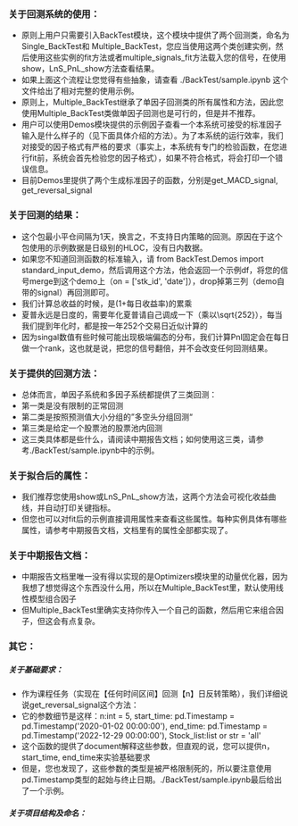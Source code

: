 ### 关于回测系统的使用：
- 原则上用户只需要引入BackTest模块，这个模块中提供了两个回测类，命名为Single_BackTest和 Multiple_BackTest，您应当使用这两个类创建实例，然后使用这些实例的fit方法或者multiple_signals_fit方法载入您的信号，在使用show，LnS_PnL_show方法查看结果。
- 如果上面这个流程让您觉得有些抽象，请查看 ./BackTest/sample.ipynb 这个文件给出了相对完整的使用示例。
- 原则上，Multiple_BackTest继承了单因子回测类的所有属性和方法，因此您使用Multiple_BackTest类做单因子回测也是可行的，但是并不推荐。
- 用户可以使用Demos模块提供的示例因子查看一个本系统可接受的标准因子输入是什么样子的（见下面具体介绍的方法）。为了本系统的运行效率，我们对接受的因子格式有严格的要求（事实上，本系统有专门的检验函数，在您进行fit前，系统会首先检验您的因子格式），如果不符合格式，将会打印一个错误信息。
- 目前Demos里提供了两个生成标准因子的函数，分别是get_MACD_signal, get_reversal_signal

### 关于回测的结果：
- 这个包最小平仓间隔为1天，换言之，不支持日内策略的回测。原因在于这个包使用的示例数据是日级别的HLOC，没有日内数据。
- 如果您不知道回测函数的标准输入，请 from BackTest.Demos import standard_input_demo，然后调用这个方法，他会返回一个示例df，将您的信号merge到这个demo上（on = ['stk_id', 'date']），drop掉第三列（demo自带的signal）再回测即可。
- 我们计算总收益的时候，是(1+每日收益率)的累乘
- 夏普永远是日度的，需要年化夏普请自己调成一下（乘以\sqrt{252}），每当我们提到年化时，都是按一年252个交易日近似计算的
- 因为singal数值有些时候可能出现极端偏态的分布，我们计算Pnl固定会在每日做一个rank，这也就是说，把您的信号翻倍，并不会改变任何回测结果。

### 关于提供的回测方法：
- 总体而言，单因子系统和多因子系统都提供了三类回测：
- 第一类是没有限制的正常回测
- 第二类是按照预测值大小分组的”多空头分组回测“
- 第三类是给定一个股票池的股票池内回测
- 这三类具体都是些什么，请阅读中期报告文档；如何使用这三类，请参考./BackTest/sample.ipynb中的示例。

### 关于拟合后的属性：
- 我们推荐您使用show或LnS_PnL_show方法，这两个方法会可视化收益曲线，并自动打印关键指标。
- 但您也可以对fit后的示例直接调用属性来查看这些属性。每种实例具体有哪些属性，请参考中期报告文档，文档里有的属性全部都实现了。

### 关于中期报告文档：
- 中期报告文档里唯一没有得以实现的是Optimizers模块里的动量优化器，因为我想了想觉得这个东西没什么用，所以在Multiple_BackTest里，默认使用线性模型组合因子
- 但Multiple_BackTest里确实支持你传入一个自己的函数，然后用它来组合因子，但这会有点复杂。

### 其它：
##### 关于基础要求：
- 作为课程任务（实现在【任何时间区间】回测【n】日反转策略），我们详细说说get_reversal_signal这个方法：
- 它的参数细节是这样：n:int = 5, start_time: pd.Timestamp = pd.Timestamp('2020-01-02 00:00:00'), end_time: pd.Timestamp = pd.Timestamp('2022-12-29 00:00:00'), Stock_list:list or str = 'all'
- 这个函数的提供了document解释这些参数，但直观的说，您可以提供n，start_time, end_time来实验基础要求
- 但是，您也发现了，这些参数的类型是被严格限制死的，所以要注意使用pd.Timestamp类型的起始与终止日期。./BackTest/sample.ipynb最后给出了一个示例。

##### 关于项目结构及命名：